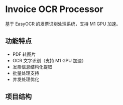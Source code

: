 # Invoice OCR Processor

基于 EasyOCR 的发票识别处理系统，支持 M1 GPU 加速。

## 功能特点

- PDF 转图片
- OCR 文字识别（支持 M1 GPU 加速）
- 发票信息结构化提取
- 批量处理支持
- 并发处理优化

## 项目结构




